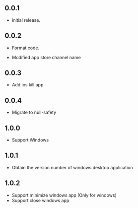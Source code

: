 ## 0.0.1

* initial release.

## 0.0.2

* Format code.

* Modified app store channel name

## 0.0.3

* Add ios kill app

## 0.0.4

* Migrate to null-safety

## 1.0.0

* Support Windows

## 1.0.1

* Obtain the version number of windows desktop application

## 1.0.2

* Support minimize windows app (Only for windows)
* Support close windows app